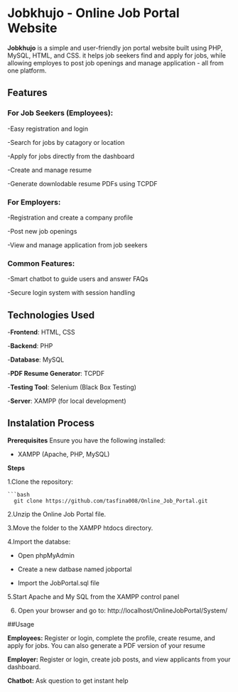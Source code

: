 # Jobkhujo - Online Job Portal Website

**Jobkhujo** is a simple and user-friendly jon portal website built using PHP, MySQL, HTML, and CSS. it helps job seekers find and apply for jobs, while allowing employes to post job openings and manage application - all from one platform.

## Features

### For Job Seekers (Employees):
-Easy registration and login

-Search for jobs by catagory or location

-Apply for jobs directly from the dashboard

-Create and manage resume

-Generate downlodable resume PDFs using TCPDF

### For Employers:
-Registration and create a company profile

-Post new job openings

-View and manage application from job seekers


### Common Features:
-Smart chatbot to guide users and answer FAQs

-Secure login system with session handling


## Technologies Used
-**Frontend**: HTML, CSS

-**Backend**: PHP

-**Database**: MySQL

-**PDF Resume Generator**: TCPDF

-**Testing Tool**: Selenium (Black Box Testing)

-**Server**: XAMPP (for local development)


## Instalation Process
**Prerequisites**
Ensure you have the following installed:
- XAMPP (Apache, PHP, MySQL)

**Steps**
 
  1.Clone the repository:

    ```bash
      git clone https://github.com/tasfina008/Online_Job_Portal.git


  2.Unzip the Online Job Portal file.  
  
  3.Move the folder to the XAMPP htdocs directory.
  
  4.Import the databse:
  
   - Open phpMyAdmin
   
   - Create a new datbase named jobportal
   
   - Import the JobPortal.sql file

 
5.Start Apache and My SQL from the XAMPP control panel
     
6. Open your browser and go to:
      http://localhost/OnlineJobPortal/System/


##Usage

**Employees:**
Register or login, complete the profile, create resume, and apply for jobs. You can also generate a PDF version of your resume

**Employer:**
Register or login, create job posts, and view applicants from your dashboard.

**Chatbot:**
Ask question to get instant help

     

